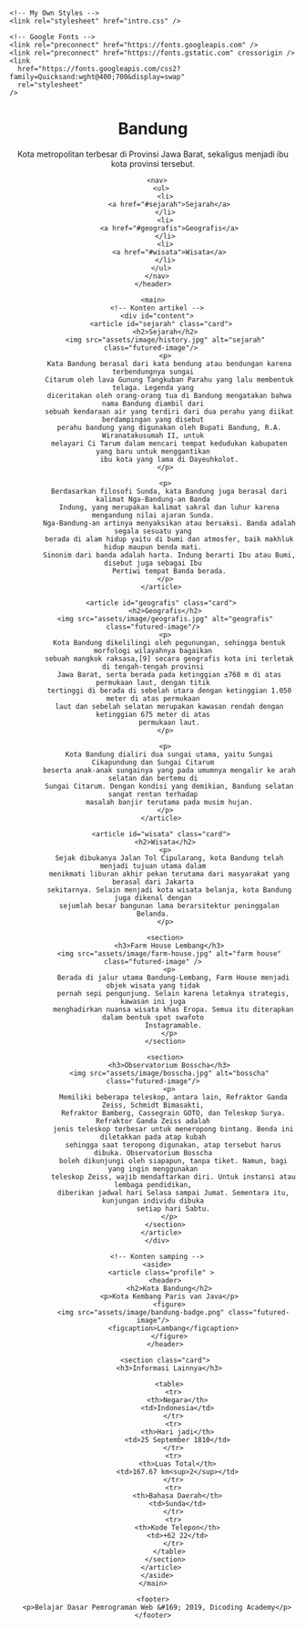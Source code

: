 <!DOCTYPE html>
<html>
  <head>
    <meta charset="utf-8" />
    <title>Halaman Profil Bandung</title>

    <!-- My Own Styles -->
    <link rel="stylesheet" href="intro.css" />

    <!-- Google Fonts -->
    <link rel="preconnect" href="https://fonts.googleapis.com" />
    <link rel="preconnect" href="https://fonts.gstatic.com" crossorigin />
    <link
      href="https://fonts.googleapis.com/css2?family=Quicksand:wght@400;700&display=swap"
      rel="stylesheet"
    />
  </head>

  <body>
    <header>
    <div class="jumbotron">
      <h1>Bandung</h1>
      <p>
        Kota metropolitan terbesar di Provinsi Jawa Barat, sekaligus menjadi ibu kota provinsi
        tersebut.
      </p>
    </div>

      <nav>
        <ul>
          <li>
            <a href="#sejarah">Sejarah</a>
          </li>
          <li>
            <a href="#geografis">Geografis</a>
          </li>
          <li>
            <a href="#wisata">Wisata</a>
          </li>
        </ul>
      </nav>
    </header>

    <main>
      <!-- Konten artikel -->
      <div id="content">
        <article id="sejarah" class="card">
          <h2>Sejarah</h2>
          <img src="assets/image/history.jpg" alt="sejarah" class="futured-image"/> 
          <p>
            Kata Bandung berasal dari kata bendung atau bendungan karena terbendungnya sungai
            Citarum oleh lava Gunung Tangkuban Parahu yang lalu membentuk telaga. Legenda yang
            diceritakan oleh orang-orang tua di Bandung mengatakan bahwa nama Bandung diambil dari
            sebuah kendaraan air yang terdiri dari dua perahu yang diikat berdampingan yang disebut
            perahu bandung yang digunakan oleh Bupati Bandung, R.A. Wiranatakusumah II, untuk
            melayari Ci Tarum dalam mencari tempat kedudukan kabupaten yang baru untuk menggantikan
            ibu kota yang lama di Dayeuhkolot.
          </p>

          <p>
            Berdasarkan filosofi Sunda, kata Bandung juga berasal dari kalimat Nga-Bandung-an Banda
            Indung, yang merupakan kalimat sakral dan luhur karena mengandung nilai ajaran Sunda.
            Nga-Bandung-an artinya menyaksikan atau bersaksi. Banda adalah segala sesuatu yang
            berada di alam hidup yaitu di bumi dan atmosfer, baik makhluk hidup maupun benda mati.
            Sinonim dari banda adalah harta. Indung berarti Ibu atau Bumi, disebut juga sebagai Ibu
            Pertiwi tempat Banda berada.
          </p>
        </article>

        <article id="geografis" class="card">
          <h2>Geografis</h2>
          <img src="assets/image/geografis.jpg" alt="geografis" class="futured-image"/>
          <p>
            Kota Bandung dikelilingi oleh pegunungan, sehingga bentuk morfologi wilayahnya bagaikan
            sebuah mangkok raksasa,[9] secara geografis kota ini terletak di tengah-tengah provinsi
            Jawa Barat, serta berada pada ketinggian ±768 m di atas permukaan laut, dengan titik
            tertinggi di berada di sebelah utara dengan ketinggian 1.050 meter di atas permukaan
            laut dan sebelah selatan merupakan kawasan rendah dengan ketinggian 675 meter di atas
            permukaan laut.
          </p>

          <p>
            Kota Bandung dialiri dua sungai utama, yaitu Sungai Cikapundung dan Sungai Citarum
            beserta anak-anak sungainya yang pada umumnya mengalir ke arah selatan dan bertemu di
            Sungai Citarum. Dengan kondisi yang demikian, Bandung selatan sangat rentan terhadap
            masalah banjir terutama pada musim hujan.
          </p>
        </article>

        <article id="wisata" class="card">
          <h2>Wisata</h2>
          <p>
            Sejak dibukanya Jalan Tol Cipularang, kota Bandung telah menjadi tujuan utama dalam
            menikmati liburan akhir pekan terutama dari masyarakat yang berasal dari Jakarta
            sekitarnya. Selain menjadi kota wisata belanja, kota Bandung juga dikenal dengan
            sejumlah besar bangunan lama berarsitektur peninggalan Belanda.
          </p>

          <section>
            <h3>Farm House Lembang</h3>
            <img src="assets/image/farm-house.jpg" alt="farm house" class="futured-image" />
            <p>
              Berada di jalur utama Bandung-Lembang, Farm House menjadi objek wisata yang tidak
              pernah sepi pengunjung. Selain karena letaknya strategis, kawasan ini juga
              menghadirkan nuansa wisata khas Eropa. Semua itu diterapkan dalam bentuk spot swafoto
              Instagramable.
            </p>
          </section>

          <section>
            <h3>Observatorium Bosscha</h3>
            <img src="assets/image/bosscha.jpg" alt="bosscha" class="futured-image"/>
            <p>
              Memiliki beberapa teleskop, antara lain, Refraktor Ganda Zeiss, Schmidt Bimasakti,
              Refraktor Bamberg, Cassegrain GOTO, dan Teleskop Surya. Refraktor Ganda Zeiss adalah
              jenis teleskop terbesar untuk meneropong bintang. Benda ini diletakkan pada atap kubah
              sehingga saat teropong digunakan, atap tersebut harus dibuka. Observatorium Bosscha
              boleh dikunjungi oleh siapapun, tanpa tiket. Namun, bagi yang ingin menggunakan
              teleskop Zeiss, wajib mendaftarkan diri. Untuk instansi atau lembaga pendidikan,
              diberikan jadwal hari Selasa sampai Jumat. Sementara itu, kunjungan individu dibuka
              setiap hari Sabtu.
            </p>
          </section>
        </article>
      </div>

      <!-- Konten samping -->
      <aside>
        <article class="profile" >
          <header>
            <h2>Kota Bandung</h2>
            <p>Kota Kembang Paris van Java</p>
            <figure>
              <img src="assets/image/bandung-badge.png" class="futured-image"/>
              <figcaption>Lambang</figcaption>
            </figure>
          </header>

          <section class="card">
            <h3>Informasi Lainnya</h3>

            <table>
              <tr>
                <th>Negara</th>
                <td>Indonesia</td>
              </tr>
              <tr>
                <th>Hari jadi</th>
                <td>25 September 1810</td>
              </tr>
              <tr>
                <th>Luas Total</th>
                <td>167.67 km<sup>2</sup></td>
              </tr>
              <tr>
                <th>Bahasa Daerah</th>
                <td>Sunda</td>
              </tr>
              <tr>
                <th>Kode Telepon</th>
                <td>+62 22</td>
              </tr>
            </table>
          </section>
        </article>
      </aside>
    </main>

    <footer>
      <p>Belajar Dasar Pemrograman Web &#169; 2019, Dicoding Academy</p>
    </footer>
  </body>
</html>
